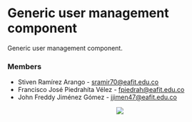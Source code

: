 # Generic user management component

Generic user management component.

### Members
- Stiven Ramírez Arango - sramir70@eafit.edu.co
- Francisco José Piedrahíta Vélez - fpiedrah@eafit.edu.co
- John Freddy Jiménez Gómez - jjimen47@eafit.edu.co

<p align="center">
<img src="https://miro.medium.com/max/3168/1*kTu98E30yJeFslxYunOJpA.png">
</p>
